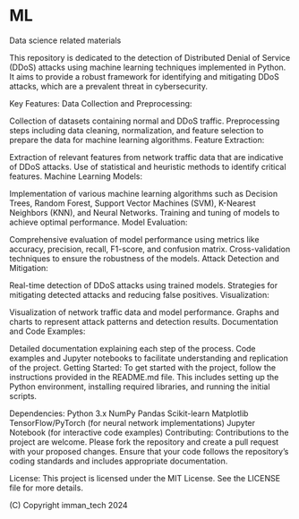 # ML
Data science related materials

This repository is dedicated to the detection of Distributed Denial of Service (DDoS) attacks using machine learning techniques implemented in Python. It aims to provide a robust framework for identifying and mitigating DDoS attacks, which are a prevalent threat in cybersecurity.

Key Features:
Data Collection and Preprocessing:

Collection of datasets containing normal and DDoS traffic.
Preprocessing steps including data cleaning, normalization, and feature selection to prepare the data for machine learning algorithms.
Feature Extraction:

Extraction of relevant features from network traffic data that are indicative of DDoS attacks.
Use of statistical and heuristic methods to identify critical features.
Machine Learning Models:

Implementation of various machine learning algorithms such as Decision Trees, Random Forest, Support Vector Machines (SVM), K-Nearest Neighbors (KNN), and Neural Networks.
Training and tuning of models to achieve optimal performance.
Model Evaluation:

Comprehensive evaluation of model performance using metrics like accuracy, precision, recall, F1-score, and confusion matrix.
Cross-validation techniques to ensure the robustness of the models.
Attack Detection and Mitigation:

Real-time detection of DDoS attacks using trained models.
Strategies for mitigating detected attacks and reducing false positives.
Visualization:

Visualization of network traffic data and model performance.
Graphs and charts to represent attack patterns and detection results.
Documentation and Code Examples:

Detailed documentation explaining each step of the process.
Code examples and Jupyter notebooks to facilitate understanding and replication of the project.
Getting Started:
To get started with the project, follow the instructions provided in the README.md file. This includes setting up the Python environment, installing required libraries, and running the initial scripts.

Dependencies:
Python 3.x
NumPy
Pandas
Scikit-learn
Matplotlib
TensorFlow/PyTorch (for neural network implementations)
Jupyter Notebook (for interactive code examples)
Contributing:
Contributions to the project are welcome. Please fork the repository and create a pull request with your proposed changes. Ensure that your code follows the repository’s coding standards and includes appropriate documentation.

License:
This project is licensed under the MIT License. See the LICENSE file for more details.

(C) Copyright imman_tech 2024
